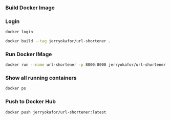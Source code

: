 ### Build Docker Image

### Login

```bash
docker login 
```

```bash
docker build --tag jerryokafor/url-shortener .
```

### Run Docker IMage

```bash
docker run --name url-shortener -p 8000:8000 jerryokafor/url-shortener
```

### Show all running containers

```bash
docker ps
```

### Push to Docker Hub

```bash
docker push jerryokafor/url-shortener:latest
```